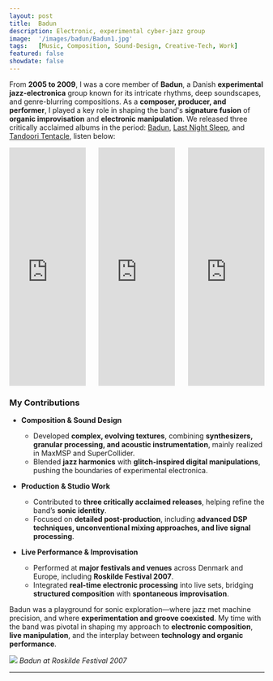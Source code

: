 ```yaml
---
layout: post
title:  Badun
description: Electronic, experimental cyber-jazz group
image:  '/images/badun/Badun1.jpg'
tags:   [Music, Composition, Sound-Design, Creative-Tech, Work]
featured: false
showdate: false
---
```


From **2005 to 2009**, I was a core member of **Badun**, a Danish **experimental jazz-electronica** group known for its intricate rhythms, deep soundscapes, and genre-blurring compositions. As a **composer, producer, and performer**, I played a key role in shaping the band's **signature fusion** of **organic improvisation** and **electronic manipulation**. We released three critically acclaimed albums in the period: [Badun](https://badun.bandcamp.com/album/badun), [Last Night Sleep](https://badun.bandcamp.com/album/last-night-sleep), and [Tandoori Tentacle](https://badun.bandcamp.com/album/tandoori-tentacle), listen below:

<div style="display: flex; justify-content: space-between;">

<iframe style="border: 0; width: 30%; height: 470px;" src="https://bandcamp.com/EmbeddedPlayer/album=928738491/size=large/bgcol=333333/linkcol=4ec5ec/tracklist=false/transparent=true/" seamless><a href="https://badun.bandcamp.com/album/badun">badun by Badun</a></iframe>

<iframe style="border: 0; width: 30%; height: 470px;" src="https://bandcamp.com/EmbeddedPlayer/album=2330617776/size=large/bgcol=333333/linkcol=4ec5ec/tracklist=false/transparent=true/" seamless><a href="https://badun.bandcamp.com/album/last-night-sleep">Last Night Sleep by Badun</a></iframe>

<iframe style="border: 0; width: 30%; height: 470px;" src="https://bandcamp.com/EmbeddedPlayer/album=3888382953/size=large/bgcol=333333/linkcol=4ec5ec/tracklist=false/transparent=true/" seamless><a href="https://badun.bandcamp.com/album/tandoori-tentacle">Tandoori Tentacle by Badun</a></iframe>

</div>

### **My Contributions**  
- **Composition & Sound Design**  
  - Developed **complex, evolving textures**, combining **synthesizers, granular processing, and acoustic instrumentation**, mainly realized in MaxMSP and SuperCollider. 
  - Blended **jazz harmonics** with **glitch-inspired digital manipulations**, pushing the boundaries of experimental electronica.  

- **Production & Studio Work**  
  - Contributed to **three critically acclaimed releases**, helping refine the band’s **sonic identity**.  
  - Focused on **detailed post-production**, including **advanced DSP techniques, unconventional mixing approaches, and live signal processing**.  

- **Live Performance & Improvisation**  
  - Performed at **major festivals and venues** across Denmark and Europe, including **Roskilde Festival 2007**.  
  - Integrated **real-time electronic processing** into live sets, bridging **structured composition** with **spontaneous improvisation**.  


Badun was a playground for sonic exploration—where jazz met machine precision, and where **experimentation and groove coexisted**. My time with the band was pivotal in shaping my approach to **electronic composition**, **live manipulation**, and the interplay between **technology and organic performance**.  

![]({{site.baseurl}}/images/badun/BadunRosk1.jpg#wide)
*Badun at Roskilde Festival 2007*



<hr>
